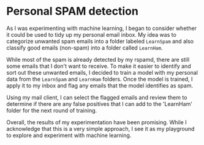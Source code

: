 # Personal SPAM detection

As I was experimenting with machine learning, I began to consider whether it could be used to tidy up my personal email inbox. My idea was to categorize unwanted spam emails into a folder labeled `LearnSpam` and also classify good emails (non-spam) into a folder called `LearnHam`.

While most of the spam is already detected by my rspamd, there are still some emails that I don't want to receive. To make it easier to identify and sort out these unwanted emails, I decided to train a model with my personal data from the `LearnSpam` and `LearnHam` folders. Once the model is trained, I apply it to my inbox and flag any emails that the model identifies as spam.

Using my mail client, I can select the flagged emails and review them to determine if there are any false positives that I can add to the 'LearnHam' folder for the next round of training.

Overall, the results of my experimentation have been promising. While I acknowledge that this is a very simple approach, I see it as my playground to explore and experiment with machine learning.